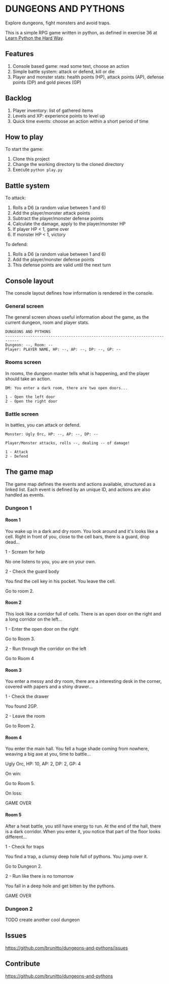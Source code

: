 # DUNGEONS AND PYTHONS

Explore dungeons, fight monsters and avoid traps.

This is a simple RPG game written in python, as defined in exercise 36 at
[Learn Python the Hard Way](https://learnpythonthehardway.org/book/ex36.html).

## Features

1. Console based game: read some text, choose an action
2. Simple battle system: attack or defend, kill or die
3. Player and monster stats: health points (HP), attack points (AP), defense
points (DP) and gold pieces (GP)

## Backlog

1. Player inventory: list of gathered items
2. Levels and XP: experience points to level up
3. Quick time events: choose an action within a short period of time

## How to play

To start the game:

1. Clone this project
2. Change the working directory to the cloned directory
3. Execute `python play.py`

## Battle system

To attack:

1. Rolls a D6 (a random value between 1 and 6)
2. Add the player/monster attack points
3. Subtract the player/monster defense points
4. Calculate the damage, apply to the player/monster HP
5. If player HP < 1, game over
6. If monster HP < 1, victory

To defend:

1. Rolls a D6 (a random value between 1 and 6)
2. Add the player/monster defense points
3. This defense points are valid until the next turn

## Console layout

The console layout defines how information is rendered in the console.

### General screen

The general screen shows useful information about the game, as the current
dungeon, room and player stats.

    DUNGEONS AND PYTHONS
    ----------------------------------------------------------------------------
    Dungeon: --, Room: --
    Player: PLAYER NAME, HP: --, AP: --, DP: --, GP: --

### Rooms screen

In rooms, the dungeon master tells what is happening, and the player should
take an action.

    DM: You enter a dark room, there are two open doors...

    1 - Open the left door
    2 - Open the right door

### Battle screen

In battles, you can attack or defend.

    Monster: Ugly Orc, HP: --, AP: --, DP: --

    Player/Monster attacks, rolls --, dealing -- of damage!

    1 - Attack
    2 - Defend

## The game map

The game map defines the events and actions available, structured as a linked
list. Each event is defined by an unique ID, and actions are also handled as
events.

### Dungeon 1

#### Room 1

You wake up in a dark and dry room. You look around and it's looks like a cell.
Right in front of you, close to the cell bars, there is a guard, drop dead...

1 - Scream for help

No one listens to you, you are on your own.

2 - Check the guard body

You find the cell key in his pocket. You leave the cell.

Go to room 2.

#### Room 2

This look like a corridor full of cells. There is an open door on the right and
a long corridor on the left...

1 - Enter the open door on the right

Go to Room 3.

2 - Run through the corridor on the left

Go to Room 4

#### Room 3

You enter a messy and dry room, there are a interesting desk in the corner,
covered with papers and a shiny drawer...

1 - Check the drawer

You found 2GP.

2 - Leave the room

Go to Room 2.

#### Room 4

You enter the main hall. You fell a huge shade coming from nowhere, weaving a
big axe at you, time to battle...

Ugly Orc, HP: 10, AP: 2, DP: 2, GP: 4

On win:

Go to Room 5.

On loss:

GAME OVER

#### Room 5

After a heat battle, you still have energy to run. At the end of the hall,
there is a dark corridor. When you enter it, you notice that part of the floor
looks different...

1 - Check for traps

You find a trap, a clumsy deep hole full of pythons. You jump over it.

Go to Dungeon 2.

2 - Run like there is no tomorrow

You fall in a deep hole and get bitten by the pythons.

GAME OVER

### Dungeon 2

TODO create another cool dungeon

## Issues

https://github.com/brunitto/dungeons-and-pythons/issues

## Contribute

https://github.com/brunitto/dungeons-and-pythons
